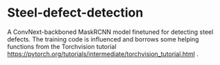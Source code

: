 # Steel-defect-detection
A ConvNext-backboned MaskRCNN model finetuned for detecting steel defects. The training code is influenced and borrows some helping functions from the Torchvision tutorial https://pytorch.org/tutorials/intermediate/torchvision_tutorial.html . 


